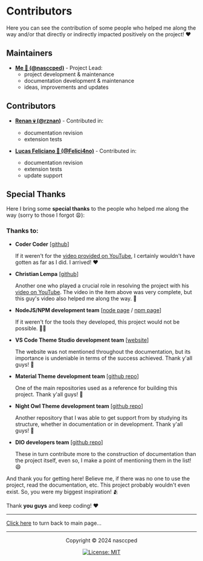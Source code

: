 # Contributors

<!-- intro text ---------------------------------------------------->
Here you can see the contribution of some people who helped me along
the way and/or that directly or indirectly impacted positively on the
project! ❤️



<!-- maintainers section ------------------------------------------->
## Maintainers

- [**Me 🪸 (@nasccped)**][nasccped-github] - Project Lead:
  - project development & maintenance
  - documentation development & maintenance
  - ideas, improvements and updates



<!-- contributors section ------------------------------------------>
## Contributors

- [**Renan 💀 (@rznan)**][rznan-github] - Contributed in:
  - documentation revision
  - extension tests

- [**Lucas Feliciano 💾 (@Felici4no)**][felici4no-github] - Contributed in:
  - documentation revision
  - extension tests
  - update support



<!-- special thanks section ---------------------------------------->
## Special Thanks

Here I bring some **special thanks** to the people who helped me
along the way (sorry to those I forgot 😩):

### Thanks to:

- **Coder Coder** [[github][the-coder-coder-github]]

  If it weren't for the
  [video provided on YouTube][the-coder-coder-video], I certainly
  wouldn't have gotten as far as I did. I arrived! ❤️


- **Christian Lempa** [[github][christian-lempa-github]]

  Another one who played a crucial role in resolving the project with
  his [video on YouTube][christian-lempa-video]. The video in the
  item above was very complete, but this guy's video also helped me
  along the way. 🤝


- **NodeJS/NPM development team** [[node page][nodejs-website] /
[npm page][npm-website]] 

  If it weren't for the tools they developed, this project would not
  be possible. 👷‍♂️


- **VS Code Theme Studio development team** [[website][theme-maker-website]]

  The website was not mentioned throughout the documentation, but its
  importance is undeniable in terms of the success achieved. Thank
  y'all guys! 📠


- **Material Theme development team** [[github repo][material-theme-link]]

  One of the main repositories used as a reference for building this
  project. Thank y'all guys! 🫡


- **Night Owl Theme development team** [[github repo][night-owl-theme-link]]

  Another repository that I was able to get support from by studying
  its structure, whether in documentation or in development. Thank
  y'all guys! 🫡


- **DIO developers team** [[github repo][dio-repo-link]]

  These in turn contribute more to the construction of documentation
  than the project itself, even so, I make a point of mentioning them
  in the list! 😄


And thank you for getting here! Believe me, if there was no one to
use the project, read the documentation, etc. This project probably
wouldn't even exist. So, you were my biggest inspiration! 🫂

Thank **you guys** and keep coding! ❤️

---



<!-- copyright footer ---------------------------------------------->

[Click here][project-repo-href] to turn back to main page...

---

<p align="center">Copyright &copy; 2024 nasccped</p>

<a align="center" href="#">

![License: MIT][license-badge]

</a>



<!-- hrefs area ---------------------------------------------------->
[nasccped-github]: https://github.com/nasccped
[rznan-github]: https://github.com/rznan
[felici4no-github]: https://github.com/Felici4no

[the-coder-coder-github]: https://github.com/thecodercoder
[the-coder-coder-video]: https://youtu.be/pGzssFNtWXw?si=5byFao1Vb4jm-QOJ
[christian-lempa-github]: https://github.com/christianlempa
[christian-lempa-video]: https://youtu.be/OikulYVz5ZM?si=zjrv8UZwEYbCtZAC
[nodejs-website]: https://nodejs.org/en
[npm-website]: https://www.npmjs.com/
[theme-maker-website]: https://themes.vscode.one/
[material-theme-link]: https://github.com/material-theme/vsc-material-theme
[night-owl-theme-link]: https://github.com/sdras/night-owl-vscode-theme
[dio-repo-link]: https://github.com/digitalinnovationone/dio-lab-open-source

[project-repo-href]: https://github.com/nasccped/vsc-gptheme-plus-extension

[license-badge]: https://badgen.net/badge/License/MIT/blue